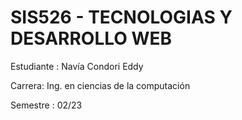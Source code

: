 # SIS526 - TECNOLOGIAS Y DESARROLLO WEB

Estudiante : Navía Condori Eddy

Carrera: Ing. en ciencias de la computación

Semestre : 02/23
